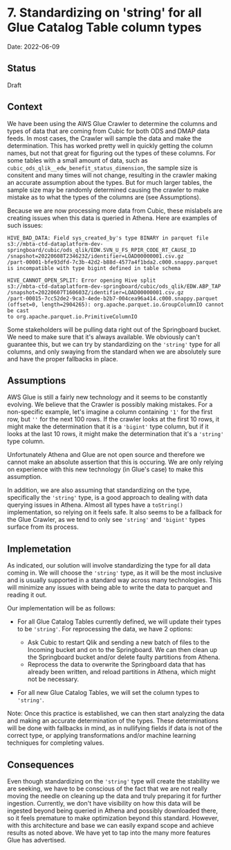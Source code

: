 
# 7. Standardizing on 'string' for all Glue Catalog Table column types

Date: 2022-06-09

## Status

Draft

## Context

We have been using the AWS Glue Crawler to determine the columns and types of data that are coming from Cubic for both ODS and DMAP data feeds. In most cases, the Crawler will sample the data and make the determination. This has worked pretty well in quickly getting the column names, but not that great for figuring out the types of these columns. For some tables with a small amount of data, such as `cubic_ods_qlik__edw_benefit_status_dimension`, the sample size is consitent and many times will not change, resulting in the crawler making an accurate assumption about the types. But for much larger tables, the sample size may be randomly determined causing the crawler to make mistake as to what the types of the columns are (see Assumptions).

Because we are now processing more data from Cubic, these mislabels are creating issues when this data is queried in Athena. Here are examples of such issues:

```
HIVE_BAD_DATA: Field sys_created_by's type BINARY in parquet file 
s3://mbta-ctd-dataplatform-dev-springboard/cubic/ods_qlik/EDW.SVN_U_FS_RPIR_CODE_RT_CAUSE_ID
/snapshot=20220608T234623Z/identifier=LOAD00000001.csv.gz
/part-00001-bfe93dfd-7c3b-42d2-b88d-4577a4f1bda2.c000.snappy.parquet 
is incompatible with type bigint defined in table schema
```

```
HIVE_CANNOT_OPEN_SPLIT: Error opening Hive split 
s3://mbta-ctd-dataplatform-dev-springboard/cubic/ods_qlik/EDW.ABP_TAP
/snapshot=20220607T160603Z/identifier=LOAD00000001.csv.gz
/part-00015-7cc52de2-9ca3-4ede-b2b7-004cea96a414.c000.snappy.parquet 
(offset=0, length=2904265): org.apache.parquet.io.GroupColumnIO cannot be cast 
to org.apache.parquet.io.PrimitiveColumnIO
```

Some stakeholders will be pulling data right out of the Springboard bucket. We need to make sure that it's always available. We obviously can't guarantee this, but we can try by standardizing on the `'string'` type for all columns, and only swaying from the standard when we are absolutely sure and have the proper fallbacks in place.

## Assumptions

AWS Glue is still a fairly new technology and it seems to be constantly evolving. We believe that the Crawler is possibly making mistakes. For a non-specific example, let's imagine a column containing `'1'` for the first row, but `''` for the next 100 rows. If the crawler looks at the first 10 rows, it might make the determination that it is a `'bigint'` type column, but if it looks at the last 10 rows, it might make the determination that it's a `'string'` type column.

Unfortunately Athena and Glue are not open source and therefore we cannot make an absolute assertion that this is occuring. We are only relying on experience with this new technology (in Glue's case) to make this assumption.

In addition, we are also assuming that standardizing on the type, specifically the `'string'` type, is a good approach to dealing with data querying issues in Athena. Almost all types have a `toString()` implementation, so relying on it feels safe. It also seems to be a fallback for the Glue Crawler, as we tend to only see `'string'`  and `'bigint'` types surface from its process.

## Implemetation

As indicated, our solution will involve standardizing the type for all data coming in. We will choose the `'string'` type, as it will be the most inclusive and is usually supported in a standard way across many technologies. This will minimize any issues with being able to write the data to parquet and reading it out.

Our implementation will be as follows:

* For all Glue Catalog Tables currently defined, we will update their types to be `'string'`. For reprocessing the data, we have 2 options:
    - Ask Cubic to restart Qlik and sending a new batch of files to the Incoming bucket and on to the Springboard. We can then clean up the Springboard bucket and/or delete faulty partitions from Athena.
    - Reprocess the data to overwrite the Springboard data that has already been written, and reload partitions in Athena, which might not be necessary.

* For all new Glue Catalog Tables, we will set the column types to `'string'`.

Note: Once this practice is established, we can then start analyzing the data and making an accurate determination of the types. These determinations will be done with fallbacks in mind, as in nullifying fields if data is not of the correct type, or applying transformations and/or machine learning techniques for completing values.

## Consequences

Even though standardizing on the `'string'` type will create the stability we are seeking, we have to be conscious of the fact that we are not really moving the needle on cleaning up the data and truly preparing it for further ingestion. Currently, we don't have visibility on how this data will be ingested beyond being queried in Athena and possibly downloaded there, so it feels premature to make optimization beyond this standard. However, with this architecture and base we can easily expand scope and achieve results as noted above. We have yet to tap into the many more features Glue has advertised.

